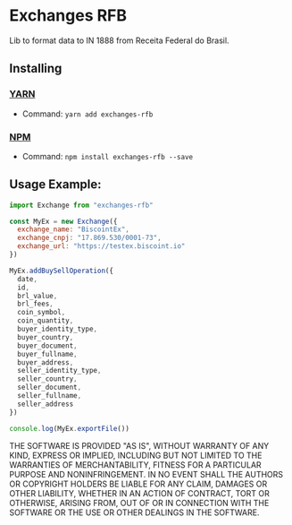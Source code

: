 # Exchanges RFB
Lib to format data to IN 1888 from Receita Federal do Brasil.

## Installing
### [YARN](https://yarnpkg.com/)
- Command: `yarn add exchanges-rfb`
### [NPM](http://npmjs.org/)
- Command: ```npm install exchanges-rfb --save```

## Usage Example:

```js
import Exchange from "exchanges-rfb"

const MyEx = new Exchange({
  exchange_name: "BiscointEx",
  exchange_cnpj: "17.869.530/0001-73",
  exchange_url: "https://testex.biscoint.io"
})

MyEx.addBuySellOperation({
  date,
  id,
  brl_value,
  brl_fees,
  coin_symbol,
  coin_quantity,
  buyer_identity_type,
  buyer_country,
  buyer_document,
  buyer_fullname,
  buyer_address,
  seller_identity_type,
  seller_country,
  seller_document,
  seller_fullname,
  seller_address
})

console.log(MyEx.exportFile())
```

THE SOFTWARE IS PROVIDED "AS IS", WITHOUT WARRANTY OF ANY KIND, EXPRESS OR
IMPLIED, INCLUDING BUT NOT LIMITED TO THE WARRANTIES OF MERCHANTABILITY,
FITNESS FOR A PARTICULAR PURPOSE AND NONINFRINGEMENT. IN NO EVENT SHALL THE
AUTHORS OR COPYRIGHT HOLDERS BE LIABLE FOR ANY CLAIM, DAMAGES OR OTHER
LIABILITY, WHETHER IN AN ACTION OF CONTRACT, TORT OR OTHERWISE, ARISING FROM,
OUT OF OR IN CONNECTION WITH THE SOFTWARE OR THE USE OR OTHER DEALINGS IN THE
SOFTWARE.
